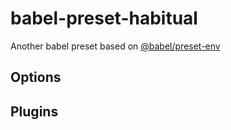 # babel-preset-habitual
Another babel preset based on [@babel/preset-env](https://www.npmjs.com/package/@babel/preset-env)

## Options

## Plugins
